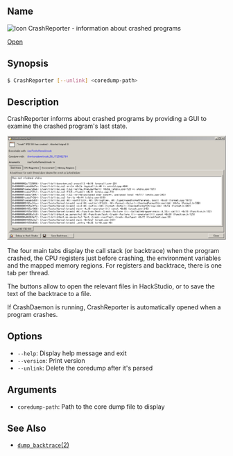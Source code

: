 ## Name

![Icon](/res/icons/16x16/app-crash-reporter.png) CrashReporter - information about crashed programs

[Open](file:///bin/CrashReporter)

## Synopsis

```sh
$ CrashReporter [--unlink] <coredump-path>
```

## Description

CrashReporter informs about crashed programs by providing a GUI to examine the crashed program's last state.

![](CrashReporter.png)

The four main tabs display the call stack (or backtrace) when the program crashed, the CPU registers just before crashing, the environment variables and the mapped memory regions. For registers and backtrace, there is one tab per thread.

The buttons allow to open the relevant files in HackStudio, or to save the text of the backtrace to a file.

If CrashDaemon is running, CrashReporter is automatically opened when a program crashes.

## Options

-   `--help`: Display help message and exit
-   `--version`: Print version
-   `--unlink`: Delete the coredump after it's parsed

## Arguments

-   `coredump-path`: Path to the core dump file to display

## See Also

-   [`dump_backtrace`(2)](help://man/2/dump_backtrace)
